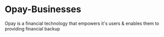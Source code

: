 # Opay-Businesses
Opay is a financial technology that empowers it's users &amp; enables them to providing financial backup
